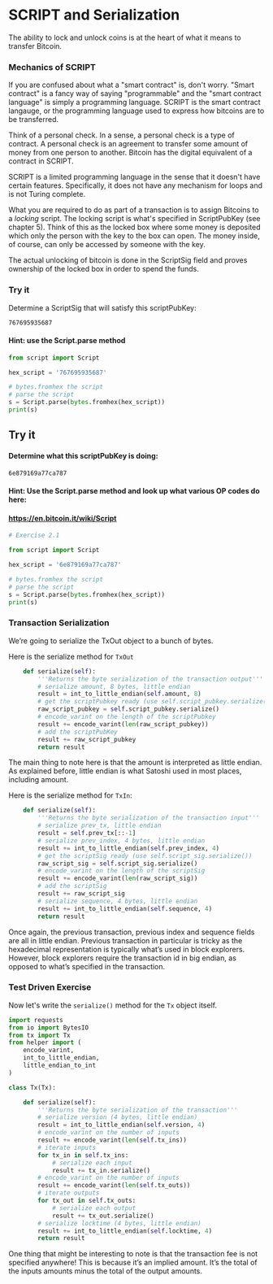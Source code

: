 
# SCRIPT and Serialization

The ability to lock and unlock coins is at the heart of what it means to transfer Bitcoin.

### Mechanics of SCRIPT

If you are confused about what a "smart contract" is, don't worry. "Smart contract" is a fancy way of saying "programmable" and the "smart contract language" is simply a programming language. SCRIPT is the smart contract langauge, or the programming language used to express how bitcoins are to be transferred.

Think of a personal check. In a sense, a personal check is a type of contract. A personal check is an agreement to transfer some amount of money from one person to another. Bitcoin has the digital equivalent of a contract in SCRIPT.

SCRIPT is a limited programming language in the sense that it doesn't have certain features. Specifically, it does not have any mechanism for loops and is not Turing complete.

What you are required to do as part of a transaction is to assign Bitcoins to a *locking* script. The locking script is what's specified in ScriptPubKey (see chapter 5). Think of this as the locked box where some money is deposited which only the person with the key to the box can open. The money inside, of course, can only be accessed by someone with the key.

The actual unlocking of bitcoin is done in the ScriptSig field and proves ownership of the locked box in order to spend the funds.

### Try it

Determine a ScriptSig that will satisfy this scriptPubKey:

```
767695935687
```

#### Hint: use the Script.parse method


```python
from script import Script

hex_script = '767695935687'

# bytes.fromhex the script
# parse the script
s = Script.parse(bytes.fromhex(hex_script))
print(s)
```

## Try it

#### Determine what this scriptPubKey is doing:
```
6e879169a77ca787
```

#### Hint: Use the Script.parse method and look up what various OP codes do here: 
#### https://en.bitcoin.it/wiki/Script


```python
# Exercise 2.1

from script import Script

hex_script = '6e879169a77ca787'

# bytes.fromhex the script
# parse the script
s = Script.parse(bytes.fromhex(hex_script))
print(s)
```

### Transaction Serialization

We’re going to serialize the TxOut object to a bunch of bytes.

Here is the serialize method for `TxOut`

```python
    def serialize(self):
        '''Returns the byte serialization of the transaction output'''
        # serialize amount, 8 bytes, little endian
        result = int_to_little_endian(self.amount, 8)
        # get the scriptPubkey ready (use self.script_pubkey.serialize())
        raw_script_pubkey = self.script_pubkey.serialize()
        # encode_varint on the length of the scriptPubkey
        result += encode_varint(len(raw_script_pubkey))
        # add the scriptPubKey
        result += raw_script_pubkey
        return result
```
The main thing to note here is that the amount is interpreted as little endian. As explained before, little endian is what Satoshi used in most places, including amount.

Here is the serialize method for `TxIn`:

```python
    def serialize(self):
        '''Returns the byte serialization of the transaction input'''
        # serialize prev_tx, little endian
        result = self.prev_tx[::-1]
        # serialize prev_index, 4 bytes, little endian
        result += int_to_little_endian(self.prev_index, 4)
        # get the scriptSig ready (use self.script_sig.serialize())
        raw_script_sig = self.script_sig.serialize()
        # encode_varint on the length of the scriptSig
        result += encode_varint(len(raw_script_sig))
        # add the scriptSig
        result += raw_script_sig
        # serialize sequence, 4 bytes, little endian
        result += int_to_little_endian(self.sequence, 4)
        return result
```

Once again, the previous transaction, previous index and sequence fields are all in little endian. Previous transaction in particular is tricky as the hexadecimal representation is typically what’s used in block explorers. However, block explorers require the transaction id in big endian, as opposed to what’s specified in the transaction.

### Test Driven Exercise

Now let's write the `serialize()` method for the `Tx` object itself.


```python
import requests
from io import BytesIO
from tx import Tx
from helper import (
    encode_varint,
    int_to_little_endian,
    little_endian_to_int
)

class Tx(Tx):

    def serialize(self):
        '''Returns the byte serialization of the transaction'''
        # serialize version (4 bytes, little endian)
        result = int_to_little_endian(self.version, 4)
        # encode_varint on the number of inputs
        result += encode_varint(len(self.tx_ins))
        # iterate inputs
        for tx_in in self.tx_ins:
            # serialize each input
            result += tx_in.serialize()
        # encode_varint on the number of inputs
        result += encode_varint(len(self.tx_outs))
        # iterate outputs
        for tx_out in self.tx_outs:
            # serialize each output
            result += tx_out.serialize()
        # serialize locktime (4 bytes, little endian)
        result += int_to_little_endian(self.locktime, 4)
        return result
```

One thing that might be interesting to note is that the transaction fee is not specified anywhere! This is because it’s an implied amount. It’s the total of the inputs amounts minus the total of the output amounts.
